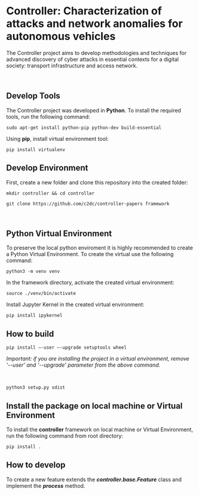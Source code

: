 # Controller: Characterization of attacks and network anomalies for autonomous vehicles

The Controller project aims to develop methodologies and techniques 
for advanced discovery of cyber attacks in essential contexts for a 
digital society: transport infrastructure and access network.

<br/>

## Develop Tools

The Controller project was developed in **Python**. To install the required tools, 
run the following command:

```shell
sudo apt-get install python-pip python-dev build-essential
```

Using **pip**, install virtual environment tool:

```shell
pip install virtualenv
```

## Develop Environment

First, create a new folder and clone this repository into the created folder:

```shell
mkdir controller && cd controller
```

```shell
git clone https://github.com/c2dc/controller-papers framework
```

<br/>

## Python Virtual Environment

To preserve the local python enviroment it is highly recommended to create 
a Python Virtual Environment. To create the virtual use the following 
command:

```shell
python3 -m venv venv
```

In the framework directory, activate the created virtual environment:

```shell
source ./venv/bin/activate
```

Install Jupyter Kernel in the created virtual environment:

```shell
pip install ipykernel
```

## How to build

```shell
pip install –-user –-upgrade setuptools wheel
```

*Important: if you are installing the project in a virtual environment, 
remove '--user' and '--upgrade' parameter from the above command.*

<br/>

```shell
python3 setup.py sdist
```

## Install the package on local machine or Virtual Environment

To install the **controller** framework on local machine or Virtual 
Environment, run the following command from root directory:

```shell
pip install .
```

 ## How to develop

 To create a new feature extends the ***controller.base.Feature*** 
 class and implement the ***process*** method. 